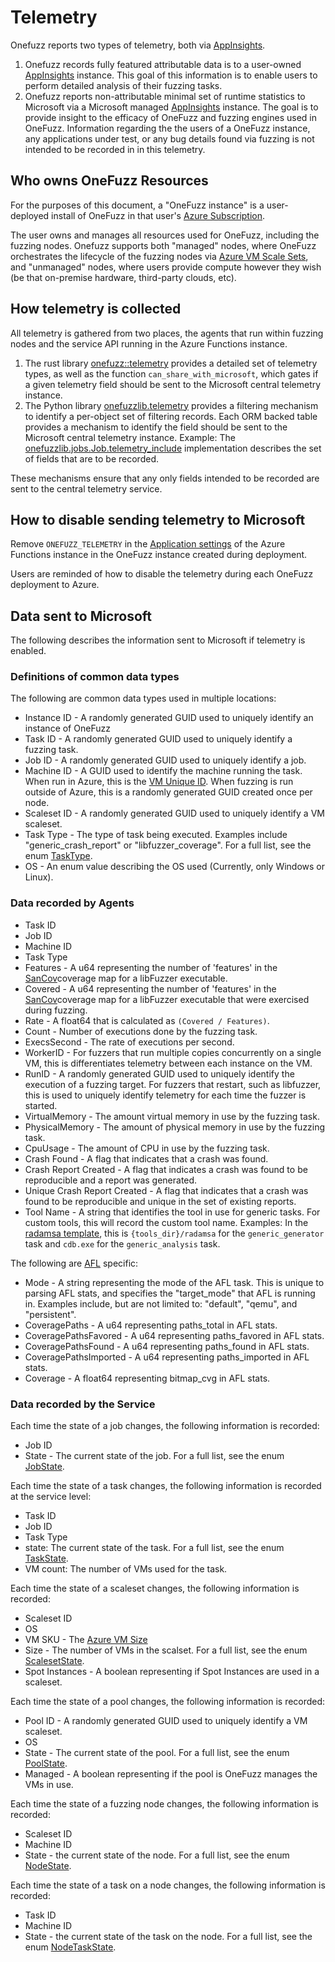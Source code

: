 # Telemetry

Onefuzz reports two types of telemetry, both via
[AppInsights](https://docs.microsoft.com/en-us/azure/azure-monitor/app/app-insights-overview).

1. Onefuzz records fully featured attributable data is to a user-owned
   [AppInsights](https://docs.microsoft.com/en-us/azure/azure-monitor/app/app-insights-overview)
   instance. This goal of this information is to enable users to perform
   detailed analysis of their fuzzing tasks.
1. Onefuzz reports non-attributable minimal set of runtime statistics to
   Microsoft via a Microsoft managed
   [AppInsights](https://docs.microsoft.com/en-us/azure/azure-monitor/app/app-insights-overview)
   instance. The goal is to provide insight to the efficacy of OneFuzz and
   fuzzing engines used in OneFuzz. Information regarding the the users of a
   OneFuzz instance, any applications under test, or any bug details found via
   fuzzing is not intended to be recorded in in this telemetry.

## Who owns OneFuzz Resources

For the purposes of this document, a "OneFuzz instance" is a user-deployed
install of OneFuzz in that user's
[Azure Subscription](https://docs.microsoft.com/en-us/azure/cloud-adoption-framework/decision-guides/subscriptions/).

The user owns and manages all resources used for OneFuzz, including the fuzzing
nodes. Onefuzz supports both "managed" nodes, where OneFuzz orchestrates the
lifecycle of the fuzzing nodes via
[Azure VM Scale Sets](https://docs.microsoft.com/en-us/azure/virtual-machine-scale-sets/overview),
and "unmanaged" nodes, where users provide compute however they wish (be that
on-premise hardware, third-party clouds, etc).

## How telemetry is collected

All telemetry is gathered from two places, the agents that run within fuzzing
nodes and the service API running in the Azure Functions instance.

1. The rust library [onefuzz::telemetry](../src/agent/onefuzz-telemetry/src/lib.rs)
   provides a detailed set of telemetry types, as well as the function
   `can_share_with_microsoft`, which gates if a given telemetry field should be
   sent to the Microsoft central telemetry instance.
1. The Python library
   [onefuzzlib.telemetry](../src/api-service/__app__/onefuzzlib/telemetry.py)
   provides a filtering mechanism to identify a per-object set of filtering
   records. Each ORM backed table provides a mechanism to identify the field
   should be sent to the Microsoft central telemetry instance. Example: The
   [onefuzzlib.jobs.Job.telemetry_include](../src/api-service/__app__/onefuzzlib/jobs.py)
   implementation describes the set of fields that are to be recorded.

These mechanisms ensure that any only fields intended to be recorded are sent to
the central telemetry service.

## How to disable sending telemetry to Microsoft

Remove `ONEFUZZ_TELEMETRY` in the
[Application settings](https://docs.microsoft.com/en-us/azure/azure-functions/functions-how-to-use-azure-function-app-settings#settings)
of the Azure Functions instance in the OneFuzz instance created during
deployment.

Users are reminded of how to disable the telemetry during each OneFuzz
deployment to Azure.

## Data sent to Microsoft

The following describes the information sent to Microsoft if telemetry is enabled.

### Definitions of common data types

The following are common data types used in multiple locations:

* Instance ID - A randomly generated GUID used to uniquely identify an instance of OneFuzz
* Task ID - A randomly generated GUID used to uniquely identify a fuzzing task.
* Job ID - A randomly generated GUID used to uniquely identify a job.
* Machine ID - A GUID used to identify the machine running the task. When run in
  Azure, this is the
  [VM Unique ID](https://azure.microsoft.com/en-us/blog/accessing-and-using-azure-vm-unique-id/).
  When fuzzing is run outside of Azure, this is a randomly generated GUID
  created once per node.
* Scaleset ID - A randomly generated GUID used to uniquely identify a VM
  scaleset.
* Task Type - The type of task being executed. Examples include
  "generic_crash_report" or "libfuzzer_coverage". For a full list, see the enum
  [TaskType](../src/pytypes/onefuzztypes/enums.py).
* OS - An enum value describing the OS used (Currently, only Windows or Linux).

### Data recorded by Agents

* Task ID
* Job ID
* Machine ID
* Task Type
* Features - A u64 representing the number of 'features' in the
  [SanCov](https://clang.llvm.org/docs/SanitizerCoverage.html)coverage map for a
  libFuzzer executable.
* Covered - A u64 representing the number of 'features' in the
  [SanCov](https://clang.llvm.org/docs/SanitizerCoverage.html)coverage map for a
  libFuzzer executable that were exercised during fuzzing.
* Rate - A float64 that is calculated as `(Covered / Features)`.
* Count - Number of executions done by the fuzzing task.
* ExecsSecond - The rate of executions per second.
* WorkerID - For fuzzers that run multiple copies concurrently on a single VM,
  this is differentiates telemetry between each instance on the VM.
* RunID - A randomly generated GUID used to uniquely identify the execution of a
  fuzzing target. For fuzzers that restart, such as libfuzzer, this is used to
  uniquely identify telemetry for each time the fuzzer is started.
* VirtualMemory - The amount virtual memory in use by the fuzzing task.
* PhysicalMemory - The amount of physical memory in use by the fuzzing task.
* CpuUsage - The amount of CPU in use by the fuzzing task.
* Crash Found - A flag that indicates that a crash was found.
* Crash Report Created - A flag that indicates a crash was found to be
  reproducible and a report was generated.
* Unique Crash Report Created - A flag that indicates that a crash was found to
  be reproducible and unique in the set of existing reports.
* Tool Name - A string that identifies the tool in use for generic tasks. For
  custom tools, this will record the custom tool name. Examples: In the
  [radamsa template](../src/cli/onefuzz/templates/afl.py), this is
  `{tools_dir}/radamsa` for the `generic_generator` task and `cdb.exe` for the
  `generic_analysis` task.

The following are [AFL](https://github.com/google/afl) specific:

* Mode - A string representing the mode of the AFL task. This is unique to
  parsing AFL stats, and specifies the "target_mode" that AFL is running in.
  Examples include, but are not limited to: "default", "qemu", and "persistent".
* CoveragePaths - A u64 representing paths_total in AFL stats.
* CoveragePathsFavored - A u64 representing paths_favored in AFL stats.
* CoveragePathsFound - A u64 representing paths_found in AFL stats.
* CoveragePathsImported - A u64 representing paths_imported in AFL stats.
* Coverage - A float64 representing bitmap_cvg in AFL stats.

### Data recorded by the Service

Each time the state of a job changes, the following information is recorded:

* Job ID
* State - The current state of the job. For a full list, see the enum
  [JobState](../src/pytypes/onefuzztypes/enums.py).

Each time the state of a task changes, the following information is recorded at
the service level:

* Task ID
* Job ID
* Task Type
* state: The current state of the task. For a full list, see the enum
  [TaskState](../src/pytypes/onefuzztypes/enums.py).
* VM count: The number of VMs used for the task.

Each time the state of a scaleset changes, the following information is
recorded:

* Scaleset ID
* OS
* VM SKU - The
  [Azure VM Size](https://docs.microsoft.com/en-us/azure/virtual-machines/sizes)
* Size - The number of VMs in the scalset. For a full list, see the enum
  [ScalesetState](../src/pytypes/onefuzztypes/enums.py).
* Spot Instances - A boolean representing if Spot Instances are used in a
  scaleset.

Each time the state of a pool changes, the following information is recorded:

* Pool ID - A randomly generated GUID used to uniquely identify a VM scaleset.
* OS
* State - The current state of the pool. For a full list, see the enum
  [PoolState](../src/pytypes/onefuzztypes/enums.py).
* Managed - A boolean representing if the pool is OneFuzz manages the VMs in
  use.

Each time the state of a fuzzing node changes, the following information is
recorded:

* Scaleset ID
* Machine ID
* State - the current state of the node. For a full list, see the enum
  [NodeState](../src/pytypes/onefuzztypes/enums.py).

Each time the state of a task on a node changes, the following information is
recorded:

* Task ID
* Machine ID
* State - the current state of the task on the node. For a full list, see the
  enum [NodeTaskState](../src/pytypes/onefuzztypes/enums.py).
